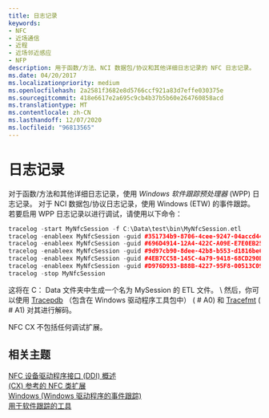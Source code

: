 ```yaml
---
title: 日志记录
keywords:
- NFC
- 近场通信
- 近程
- 近场邻近感应
- NFP
description: 用于函数/方法、NCI 数据包/协议和其他详细日志记录的 NFC 日志记录。
ms.date: 04/20/2017
ms.localizationpriority: medium
ms.openlocfilehash: 2a2581f3682e8d5766ccf921a83d7effe030375e
ms.sourcegitcommit: 418e6617e2a695c9cb4b37b5b60e264760858acd
ms.translationtype: MT
ms.contentlocale: zh-CN
ms.lasthandoff: 12/07/2020
ms.locfileid: "96813565"
---
```

# <a name="logging"></a>日志记录


对于函数/方法和其他详细日志记录，使用 *Windows 软件跟踪预处理器* (WPP) 日志记录。 对于 NCI 数据包/协议日志记录，使用 Windows (ETW) 的事件跟踪。 若要启用 WPP 日志记录以进行调试，请使用以下命令：

```cpp
tracelog -start MyNfcSession -f C:\Data\test\bin\MyNfcSession.etl
tracelog -enableex MyNfcSession -guid #351734b9-8706-4cee-9247-04accd448c76 -matchanykw 0xFFFFFFFFFFFFFFFF -level 7
tracelog -enableex MyNfcSession -guid #696D4914-12A4-422C-A09E-E7E0EB25806A -matchanykw 0xFFFFFFFFFFFFFFFF -level 7
tracelog -enableex MyNfcSession -guid #9d97cb90-8dee-42b8-b553-d1816be6fb9e -matchanykw 0xFFFFFFFFFFFFFFFF -level 7
tracelog -enableex MyNfcSession -guid #4EB7CC58-145C-4a79-9418-68CD290DD9D4 -matchanykw 0xFFFFFFFFFFFFFFFF -level 7
tracelog -enableex MyNfcSession -guid #D976D933-B88B-4227-95F8-00513C0986DE -matchanykw 0xFFFFFFFFFFFFFFFF -level 7
tracelog -stop MyNfcSession
```

这将在 C： Data 文件夹中生成一个名为 MySession 的 ETL 文件。 \\ 然后，你可以使用 [Tracepdb](../devtest/tracepdb.md) （包含在 Windows 驱动程序工具包中） ( # A0) 和 [Tracefmt](../devtest/tracefmt.md) ( # A1) 对其进行解码。

NFC CX 不包括任何调试扩展。

## <a name="related-topics"></a>相关主题
[NFC 设备驱动程序接口 (DDI) 概述](/windows-hardware/drivers/ddi/index)  
[ (CX) 参考的 NFC 类扩展](/windows-hardware/drivers/ddi/index)  
[Windows (Windows 驱动程序的事件跟踪) ](../devtest/tools-for-software-tracing.md)  
[用于软件跟踪的工具](../devtest/wpp-software-tracing.md)
